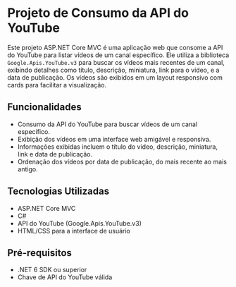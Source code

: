 # Projeto de Consumo da API do YouTube

Este projeto ASP.NET Core MVC é uma aplicação web que consome a API do YouTube para listar vídeos de um canal específico. Ele utiliza a biblioteca `Google.Apis.YouTube.v3` para buscar os vídeos mais recentes de um canal, exibindo detalhes como título, descrição, miniatura, link para o vídeo, e a data de publicação. Os vídeos são exibidos em um layout responsivo com cards para facilitar a visualização.

## Funcionalidades

- Consumo da API do YouTube para buscar vídeos de um canal específico.
- Exibição dos vídeos em uma interface web amigável e responsiva.
- Informações exibidas incluem o título do vídeo, descrição, miniatura, link e data de publicação.
- Ordenação dos vídeos por data de publicação, do mais recente ao mais antigo.

## Tecnologias Utilizadas

- ASP.NET Core MVC
- C#
- API do YouTube (Google.Apis.YouTube.v3)
- HTML/CSS para a interface de usuário

## Pré-requisitos

- .NET 6 SDK ou superior
- Chave de API do YouTube válida
